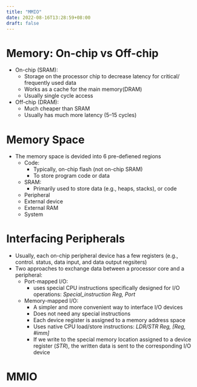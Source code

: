 ```yaml
---
title: "MMIO"
date: 2022-08-16T13:28:59+08:00
draft: false
---
```


# Memory: On-chip vs Off-chip
- On-chip (SRAM): 
    * Storage on the processor chip to decrease latency for critical/ frequently used data
    * Works as a cache for the main memory(DRAM)
    * Usually single cycle access
- Off-chip (DRAM): 
    * Much cheaper than SRAM
    * Usually has much more latency (5–15 cycles) 

# Memory Space
- The memory space is devided into 6 pre-defiened regions
    * Code: 
        * Typically, on-chip flash (not on-chip SRAM)
        * To store program code or data
    * SRAM:
        * Primarily used to store data (e.g., heaps, stacks), or code
    * Peripheral
    * External device
    * External RAM 
    * System

# Interfacing Peripherals
- Usually, each on-chip peripheral device has a few registers (e.g., control. status, data input, and data output regsiters)
- Two approaches to exchange data between a processor core and a peripheral: 
    * Port-mapped I/O: 
        * uses special CPU instructions specifically designed for I/O operations: *Special_instruction Reg, Port*
    * Memory-mapped I/O:
        * A simpler and more convenient way to interface I/O devices
        * Does not need any special instructions
        * Each device register is assigned to a memory address space
        * Uses native CPU load/store instructions: *LDR/STR Reg, [Reg, #imm]*
        * If we write to the special memory location assigned to a device register (*STR*), the written data is sent to the corresponding I/O device

# MMIO